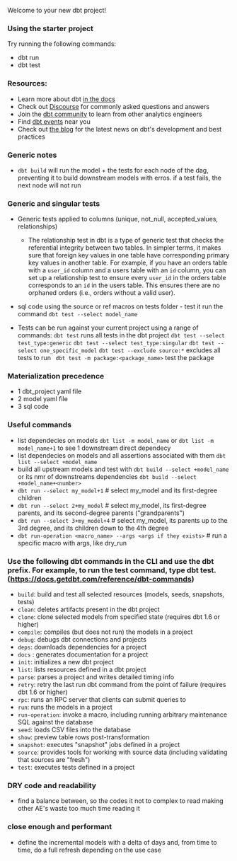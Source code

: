 Welcome to your new dbt project!

### Using the starter project

Try running the following commands:
- dbt run
- dbt test


### Resources:
- Learn more about dbt [in the docs](https://docs.getdbt.com/docs/introduction)
- Check out [Discourse](https://discourse.getdbt.com/) for commonly asked questions and answers
- Join the [dbt community](http://community.getbdt.com/) to learn from other analytics engineers
- Find [dbt events](https://events.getdbt.com) near you
- Check out [the blog](https://blog.getdbt.com/) for the latest news on dbt's development and best practices


### Generic notes
- `dbt build` will run the model + the tests for each node of the dag, preventing it to build downstream models with erros. if a test fails, the next node will not run

### Generic and singular tests
- Generic tests applied to columns (unique, not_null, accepted_values, relationships)
    - The relationship test in dbt is a type of generic test that checks the referential integrity between two tables. In simpler terms, it makes sure that foreign key values in one table have corresponding primary key values in another table.
    For example, if you have an orders table with a `user_id` column and a users table with an `id` column, you can set up a relationship test to ensure every `user_id` in the orders table corresponds to an `id` in the users table. This ensures there are no orphaned orders (i.e., orders without a valid user).
    
- sql code using the source or ref macros on tests folder -  test it run the command `dbt test --select model_name`
- Tests can be run against your current project using a range of commands:
    `dbt test` runs all tests in the dbt project
    `dbt test --select test_type:generic`
    `dbt test --select test_type:singular`
    `dbt test --select one_specific_model`
    `dbt test --exclude source:*` excludes all tests to run
    ` dbt test -m package:<package_name>` test the package

### Materialization precedence
- 1 dbt_project yaml file
- 2 model yaml file
- 3 sql code

### Useful commands
- list dependecies on models `dbt list -m model_name` or `dbt list -m model_name+1` to see 1 downstream direct dependecy
- list dependecies on models and all assertions associated with them `dbt list --select +model_name`
- build all upstream models and test  with `dbt build --select +model_name` or its nmr of downstreams dependencies `dbt build --select +model_name+<number>`
- `dbt run --select my_model+1`         # select my_model and its first-degree children
- `dbt run --select 2+my_model`         # select my_model, its first-degree parents, and its second-degree parents ("grandparents")
- `dbt run --select 3+my_model+4`       # select my_model, its parents up to the 3rd degree, and its children down to the 4th degree
-  `dbt run-operation <macro_name> --args <args if they exists>`     # run a specific macro with args, like dry_run 

### Use the following dbt commands in the CLI and use the dbt prefix. For example, to run the test command, type dbt test. (https://docs.getdbt.com/reference/dbt-commands)

- `build`: build and test all selected resources (models, seeds, snapshots, tests)
- `clean`: deletes artifacts present in the dbt project
- `clone`: clone selected models from specified state (requires dbt 1.6 or higher)
- `compile`: compiles (but does not run) the models in a project
- `debug`: debugs dbt connections and projects
- `deps`: downloads dependencies for a project
- `docs` : generates documentation for a project
- `init`: initializes a new dbt project
- `list`: lists resources defined in a dbt project
- `parse`: parses a project and writes detailed timing info
- `retry`: retry the last run dbt command from the point of failure (requires dbt 1.6 or higher)
- `rpc`: runs an RPC server that clients can submit queries to
- `run`: runs the models in a project
- `run-operation`: invoke a macro, including running arbitrary maintenance SQL against the database
- `seed`: loads CSV files into the database
- `show`: preview table rows post-transformation
- `snapshot`: executes "snapshot" jobs defined in a project
- `source`: provides tools for working with source data (including validating that sources are "fresh")
- `test`: executes tests defined in a project

### DRY code and readability
 - find a balance between, so the codes it not to complex to read making other AE's waste too much time reading it
 

### close enough and performant
- define the incremental models with a delta of days and, from time to time, do a full refresh depending on the use case
